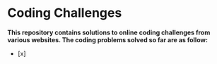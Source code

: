 # Coding Challenges

**This repository contains solutions to online coding challenges from various websites. The coding problems solved so far are as follow:**
- [x] 